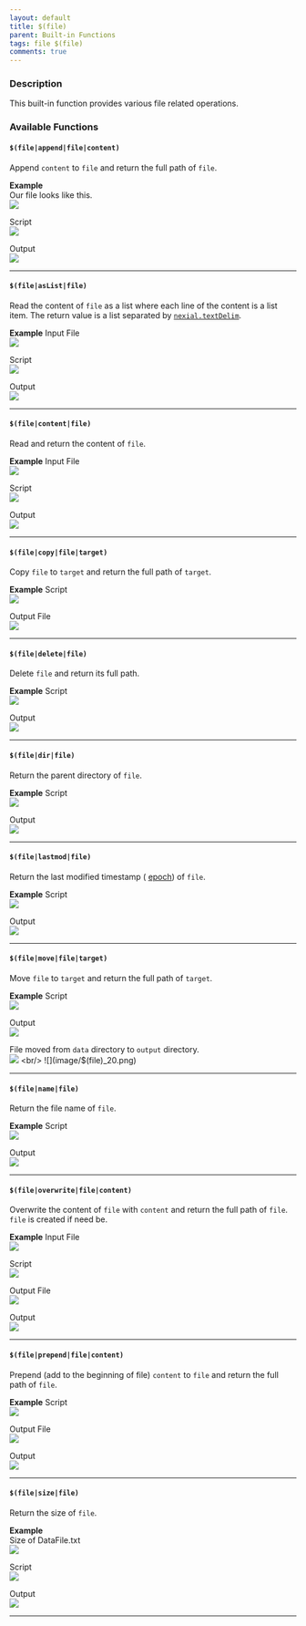 ```yaml
---
layout: default
title: $(file)
parent: Built-in Functions
tags: file $(file)
comments: true
---
```



### Description
This built-in function provides various file related operations.


### Available Functions

#### `$(file|append|file|content)`
Append `content` to `file` and return the full path of `file`.

**Example**<br/>
Our file looks like this.<br/>
![](image/$(file)_01.png)

Script<br/>
![](image/$(file)_02.png)

Output<br/>
![](image/$(file)_03.png)

-----

#### `$(file|asList|file)`
Read the content of `file` as a list where each line of the content is a list item. The 
  return value is a list separated by [`nexial.textDelim`](../systemvars/index#nexial.textDelim). 

**Example**
Input File<br/>
![](image/$(file)_04.png)

Script<br/>
![](image/$(file)_05.png)

Output<br/>
![](image/$(file)_06.png)

-----

#### `$(file|content|file)`
Read and return the content of `file`.

**Example**
Input File<br/>
![](image/$(file)_04.png)

Script<br/>
![](image/$(file)_07.png)

Output<br/>
![](image/$(file)_08.png)

-----

#### `$(file|copy|file|target)`
Copy `file` to `target` and return the full path of `target`.

**Example**
Script<br/>
![](image/$(file)_09.png)

Output File<br/>
![](image/$(file)_10.png)

-----

#### `$(file|delete|file)`
Delete `file` and return its full path.

**Example**
Script<br/>
![](image/$(file)_11.png)

Output<br/>
![](image/$(file)_12.png)

-----

#### `$(file|dir|file)`
Return the parent directory of `file`.

**Example**
Script<br/>
![](image/$(file)_13.png)

Output<br/>
![](image/$(file)_14.png)

-----

#### `$(file|lastmod|file)`
Return the last modified timestamp (
  <a href="https://en.wikipedia.org/wiki/Unix_time" class="external-link" target="_nexial_link">epoch</a>) of `file`.

**Example**
Script<br/>
![](image/$(file)_15.png)

Output<br/>
![](image/$(file)_16.png)

-----

#### `$(file|move|file|target)`
Move `file` to `target` and return the full path of `target`.

**Example**
Script<br/>
![](image/$(file)_17.png)

Output<br/>
![](image/$(file)_18.png)

File moved from `data` directory to `output` directory.<br/>
![](image/$(file)_19.png) <br/>
![](image/$(file)_20.png)

-----

#### `$(file|name|file)`
Return the file name of `file`.

**Example**
Script<br/>
![](image/$(file)_21.png)

Output<br/>
![](image/$(file)_22.png)

-----

#### `$(file|overwrite|file|content)`
Overwrite the content of `file` with `content` and return the full path of 
  `file`.  `file` is created if need be.

**Example**
Input File<br/>
![](image/$(file)_04.png)

Script<br/>
![](image/$(file)_23.png)

Output File<br/>
![](image/$(file)_24.png)

Output<br/>
![](image/$(file)_25.png)

-----

#### `$(file|prepend|file|content)`
Prepend (add to the beginning of file) `content` to `file` and return the full
  path of `file`.

**Example**
Script<br/>
![](image/$(file)_26.png)

Output File<br/>
![](image/$(file)_27.png)

Output<br/>
![](image/$(file)_28.png)

-----

#### `$(file|size|file)`
Return the size of `file`.

**Example**<br/>
Size of DataFile.txt<br/>
![](image/$(file)_29.png)

Script<br/>
![](image/$(file)_30.png)

Output<br/>
![](image/$(file)_31.png)

-----

<script>jQuery(document).ready(function () { newOperationSelect(); });</script>
